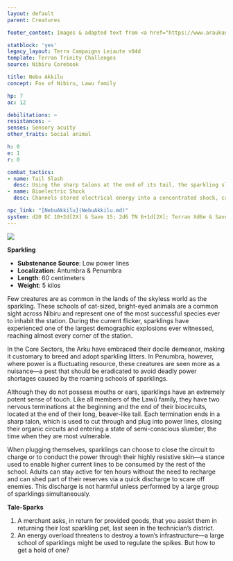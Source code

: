 ```yaml
---
layout: default
parent: Creatures

footer_content: Images & adapted text from <a href="https://www.araukana.com/nibiru-3">Nibiru Books</a> for private use only. Copyright &copy; 2020 by Araukana Media LTD.

statblock: 'yes'
legacy_layout: Terra Campaigns Leiaute v04d
template: Terran Trinity Challenges
source: Nibiru Corebook

title: Nebu Akkilu
concept: Fox of Nibiru, Lawu family

hp: 7
ac: 12

debilitations: ~
resistances: ~
senses: Sensory acuity
other_traits: Social animal

h: 0
e: 1
r: 0

combat_tactics:
- name: Tail Slash
  desc: Using the sharp talons at the end of its tail, the sparkling slashes at its target, aiming to cause lacerations.
- name: Bioelectric Shock
  desc: Channels stored electrical energy into a concentrated shock, capable of disrupting electronic devices and causing pain to living creatures.

npc_link: "[NebuAkkilu](NebuAkkilu.md)"
system: d20 DC 10+2d[2X] & Save 15; 2d6 TN 6+1d[2X]; Terran Xd6e & Save Xd6
---
```


![](https://i.imgur.com/A6T2oV5.png)

**Sparkling**

- **Substenance Source**: Low power lines
- **Localization**: Antumbra & Penumbra
- **Length**: 60 centimeters
- **Weight**: 5 kilos

Few creatures are as common in the lands of the skyless world as the sparkling. These schools of cat-sized, bright-eyed animals are a common sight across Nibiru and represent one of the most successful species ever to inhabit the station. During the current flicker, sparklings have experienced one of the largest demographic explosions ever witnessed, reaching almost every corner of the station.

In the Core Sectors, the Arku have embraced their docile demeanor, making it customary to breed and adopt sparkling litters. In Penumbra, however, where power is a fluctuating resource, these creatures are seen more as a nuisance—a pest that should be eradicated to avoid deadly power shortages caused by the roaming schools of sparklings.

Although they do not possess mouths or ears, sparklings have an extremely potent sense of touch. Like all members of the Lawû family, they have two nervous terminations at the beginning and the end of their biocircuits, located at the end of their long, beaver-like tail. Each termination ends in a sharp talon, which is used to cut through and plug into power lines, closing their organic circuits and entering a state of semi-conscious slumber, the time when they are most vulnerable.

When plugging themselves, sparklings can choose to close the circuit to charge or to conduct the power through their highly resistive skin—a stance used to enable higher current lines to be consumed by the rest of the school. Adults can stay active for ten hours without the need to recharge and can shed part of their reserves via a quick discharge to scare off enemies. This discharge is not harmful unless performed by a large group of sparklings simultaneously.

**Tale-Sparks**

1. A merchant asks, in return for provided goods, that you assist them in returning their lost sparkling pet, last seen in the technician’s district.
2. An energy overload threatens to destroy a town’s infrastructure—a large school of sparklings might be used to regulate the spikes. But how to get a hold of one?
